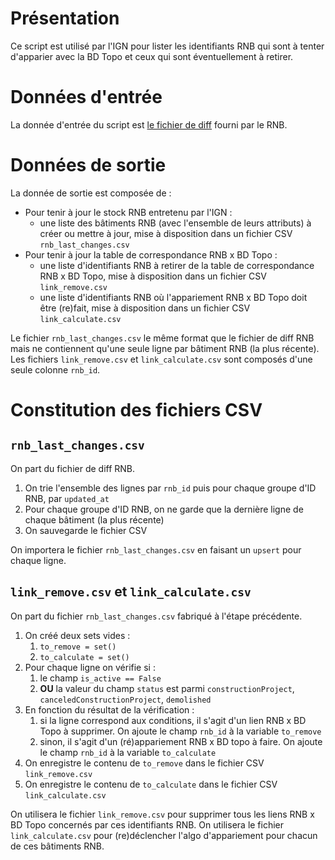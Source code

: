 # Présentation

Ce script est utilisé par l'IGN pour lister les identifiants RNB qui sont à tenter d'apparier avec la BD Topo et ceux qui sont éventuellement à retirer.

# Données d'entrée

La donnée d'entrée du script est [le fichier de diff](https://rnb-fr.gitbook.io/documentation/api-et-outils/api-batiments/differentiel-entre-deux-dates) fourni par le RNB.

# Données de sortie

La donnée de sortie est composée de : 

- Pour tenir à jour le stock RNB entretenu par l'IGN :
  - une liste des bâtiments RNB (avec l'ensemble de leurs attributs) à créer ou mettre à jour, mise à disposition dans un fichier CSV `rnb_last_changes.csv`
- Pour tenir à jour la table de correspondance RNB x BD Topo :
  - une liste d'identifiants RNB à retirer de la table de correspondance RNB x BD Topo, mise à disposition dans un fichier CSV `link_remove.csv`
  - une liste d'identifiants RNB où l'appariement RNB x BD Topo doit être (re)fait, mise à disposition dans un fichier CSV `link_calculate.csv`

Le fichier `rnb_last_changes.csv` le même format que le fichier de diff RNB mais ne contiennent qu'une seule ligne par bâtiment RNB (la plus récente).
Les fichiers `link_remove.csv` et `link_calculate.csv` sont composés d'une seule colonne `rnb_id`.

# Constitution des fichiers CSV

## `rnb_last_changes.csv`

On part du fichier de diff RNB.

1. On trie l'ensemble des lignes par `rnb_id` puis pour chaque groupe d'ID RNB, par `updated_at`
2. Pour chaque groupe d'ID RNB, on ne garde que la dernière ligne de chaque bâtiment (la plus récente)
3. On sauvegarde le fichier CSV

On importera le fichier `rnb_last_changes.csv` en faisant un `upsert` pour chaque ligne.

## `link_remove.csv` et `link_calculate.csv`

On part du fichier `rnb_last_changes.csv` fabriqué à l'étape précédente.

1. On créé deux sets vides :
    1. `to_remove = set()`
    2. `to_calculate = set()`
3. Pour chaque ligne on vérifie si :
    1. le champ `is_active == False`
    2. **OU** la valeur du champ `status` est parmi `constructionProject`, `canceledConstructionProject`, `demolished`
4. En fonction du résultat de la vérification :
    1. si la ligne correspond aux conditions, il s'agit d'un lien RNB x BD Topo à supprimer. On ajoute le champ `rnb_id` à la variable `to_remove`
    2. sinon, il s'agit d'un (ré)appariement RNB x BD topo à faire. On ajoute le champ `rnb_id` à la variable `to_calculate`
6. On enregistre le contenu de `to_remove` dans le fichier CSV `link_remove.csv`
7. On enregistre le contenu de `to_calculate` dans le fichier CSV `link_calculate.csv`

On utilisera le fichier `link_remove.csv` pour supprimer tous les liens RNB x BD Topo concernés par ces identifiants RNB.
On utilisera le fichier `link_calculate.csv` pour (re)déclencher l'algo d'appariement pour chacun de ces bâtiments RNB.





